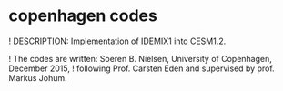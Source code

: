 # copenhagen codes

! DESCRIPTION: Implementation of IDEMIX1 into CESM1.2.

! The codes are written: Soeren B. Nielsen, University of Copenhagen, December 2015,
! following Prof. Carsten Eden and supervised by prof. Markus Johum. 
